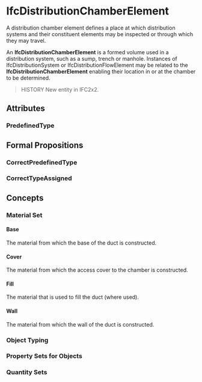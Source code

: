 # IfcDistributionChamberElement

A distribution chamber element defines a place at which distribution systems and their constituent elements may be inspected or through which they may travel.<!-- end of definition -->

An **IfcDistributionChamberElement** is a formed volume used in a distribution system, such as a sump, trench or manhole. Instances of IfcDistributionSystem or IfcDistributionFlowElement may be related to the **IfcDistributionChamberElement** enabling their location in or at the chamber to be determined.

> HISTORY New entity in IFC2x2.

## Attributes

### PredefinedType


## Formal Propositions

### CorrectPredefinedType


### CorrectTypeAssigned

## Concepts

### Material Set

#### Base

The material from which the base of the duct is constructed.

#### Cover

The material from which the access cover to the chamber is constructed.

#### Fill

The material that is used to fill the duct (where used).

#### Wall

The material from which the wall of the duct is constructed.

### Object Typing



### Property Sets for Objects



### Quantity Sets



